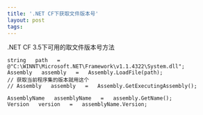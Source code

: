 ```yaml
---
title: '.NET CF下获取文件版本号'
layout: post
tags:
---
```


.NET CF 3.5下可用的取文件版本号方法


    string   path   =   @"C:\WINNT\Microsoft.NET\Framework\v1.1.4322\System.dll";  
    Assembly   assembly   =   Assembly.LoadFile(path);  
    // 获取当前程序集的版本就用这个
    // Assembly   assembly   =   Assembly.GetExecutingAssembly();   
    
    AssemblyName   assemblyName   =   assembly.GetName();  
    Version   version   =   assemblyName.Version;
